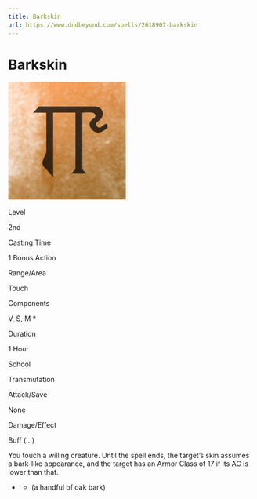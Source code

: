 ```yaml
---
title: Barkskin
url: https://www.dndbeyond.com/spells/2618907-barkskin
---
```


# Barkskin

![Barkskin](barkskin.png)

Level

2nd

Casting Time

1 Bonus Action

Range/Area

Touch

Components

V, S, M *

Duration

1 Hour

School

Transmutation

Attack/Save

None

Damage/Effect

Buff (...)

You touch a willing creature. Until the spell ends, the target’s skin assumes a bark-like appearance, and the target has an Armor Class of 17 if its AC is lower than that.

* - (a handful of oak bark)